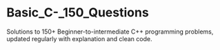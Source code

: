 # Basic_C-_150_Questions
Solutions to 150+ Beginner-to-intermediate C++ programming problems, updated regularly with explanation and clean code.

